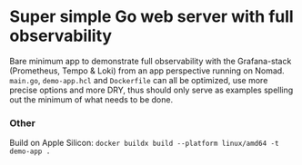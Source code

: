 # Super simple Go web server with full observability
Bare minimum app to demonstrate full observability with the Grafana-stack (Prometheus, Tempo & Loki) from an app perspective running on Nomad.
`main.go`, `demo-app.hcl` and `Dockerfile` can all be optimized, use more precise options and more DRY, thus should only serve as examples spelling out the minimum of what needs to be done.

### Other
Build on Apple Silicon:
`docker buildx build --platform linux/amd64 -t demo-app .`